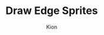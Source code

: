 ---
index : 10
author : Kion
title : Draw Edge Sprites
slug : gtk-astroids
source : https://github.com/kion-dgl/DashGL-GTK-Astroids-Tutorial/tree/master/10_Draw_Edge_Sprites
length : 18
---